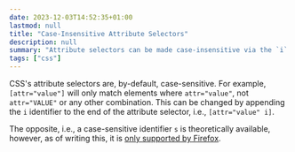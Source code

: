 ```yaml
---
date: 2023-12-03T14:52:35+01:00
lastmod: null
title: "Case-Insensitive Attribute Selectors"
description: null
summary: "Attribute selectors can be made case-insensitive via the `i` identifier."
tags: ["css"]
---
```


CSS's attribute selectors are, by-default, case-sensitive. For example, `[attr="value"]` will only match elements where `attr="value"`, not `attr="VALUE"` or any other combination. This can be changed by appending the `i` identifier to the end of the attribute selector, i.e., `[attr="value" i]`.

The opposite, i.e., a case-sensitive identifier `s` is theoretically available, however, as of writing this, it is [only supported by Firefox](https://caniuse.com/mdn-css_selectors_attribute_case_sensitive_modifier).
